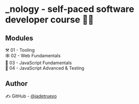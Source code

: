 # _nology - self-paced software developer course 👩‍💻

## Modules

⚒️ 01 - Tooling<br />
🕸️ 02 - Web Fundamentals<br />
📜 03 - JavaScript Fundamentals<br />
🧪 04 - JavaScript Advanced & Testing<br />

## Author

✍️  GitHub - [@jadetruexo](https://github.com/jadetruexo/)
